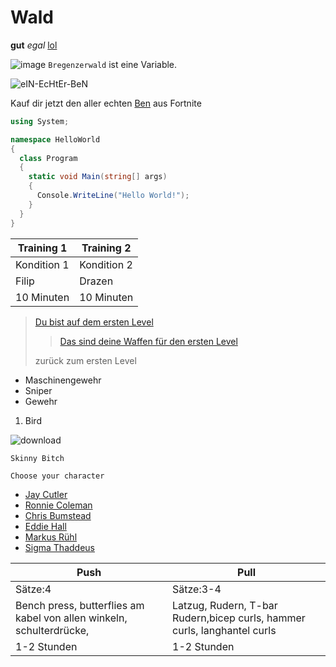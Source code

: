 # Wald 
**gut** *egal*
[lol](https://www.youtube.com/)

![image](https://user-images.githubusercontent.com/110892641/183600341-2f971747-407d-48af-97c3-c546ad8d8cad.png)
`Bregenzerwald` ist eine Variable.

![eIN-EcHtEr-BeN](https://user-images.githubusercontent.com/110892641/184071409-849f62a0-92d4-446f-9c5d-4de8f8977ba6.jpg)

Kauf dir jetzt den aller echten [Ben](https://www.youtube.com/watch?v=ZlTsigFRF34) aus Fortnite

```c#
using System;

namespace HelloWorld
{
  class Program
  {
    static void Main(string[] args)
    {
      Console.WriteLine("Hello World!");    
    }
  }
}
```

| Training 1 | Training 2 |
| --- | --- | 
| Kondition 1 | Kondition 2 | 
|Filip      |Drazen     |
|10 Minuten |10 Minuten |

>[Du bist auf dem ersten Level](https://www.google.ch/search?q=No+bitches&dcr=0&source=lnms&tbm=isch&sa=X&ved=2ahUKEwjrm8OHp775AhUki_0HHbJcBygQ_AUoAXoECAEQAw&biw=1707&bih=841&dpr=2.25#imgrc=MiWotNaf5Nmp1M)
>
>>[Das sind deine Waffen für den ersten Level](https://www.google.ch/search?q=Fortnite+graue+Inventar&dcr=0&source=lnms&tbm=isch&sa=X&ved=2ahUKEwjhtfqzp775AhXXnf0HHTiaAFMQ_AUoAXoECAEQAw&biw=1707&bih=841&dpr=2.25#imgrc=3VXxofXYKFzwcM&imgdii=yydvcq6lOk8xvM)
>
>zurück zum ersten Level

*    Maschinengewehr
*    Sniper
*    Gewehr

1.  Bird

![download](https://user-images.githubusercontent.com/110892641/184071803-6a8ed591-b3b4-4ebb-a360-ffbe82edd3be.jpg)

`Skinny Bitch`



`Choose your character`
*    [Jay Cutler](https://www.google.ch/search?q=jay+cutler&dcr=0&source=lnms&tbm=isch&sa=X&ved=2ahUKEwjjjbz_nL75AhX8iv0HHRghDC4Q_AUoAXoECAIQAw&biw=1707&bih=841&dpr=2.25#imgrc=f7B_kTMUOIcKsM)
*    [Ronnie Coleman](https://www.google.ch/search?q=Ronnie+Coleman&tbm=isch&ved=2ahUKEwjP0M2Anb75AhUOKBoKHfMCCCIQ2-cCegQIABAA&oq=Ronnie+Coleman&gs_lcp=CgNpbWcQAzIHCAAQsQMQQzIECAAQQzIECAAQQzIECAAQQzIECAAQQzIECAAQQzIECAAQQzIECAAQQzIECAAQQzIECAAQQzoFCAAQgAQ6CAgAEIAEELEDUKUOWKsuYM41aABwAHgAgAH-AYgBwQ6SAQU2LjcuMpgBAKABAaoBC2d3cy13aXotaW1nsAEAwAEB&sclient=img&ei=mKr0Ys-kFo7QaPOFoJAC&bih=841&biw=1707#imgrc=A5kfBUzc06SC5M)
*    [Chris Bumstead](https://www.google.ch/search?q=Cbum&tbm=isch&ved=2ahUKEwjMvoiWnb75AhUaShoKHQ0ACgIQ2-cCegQIABAA&oq=Cbum&gs_lcp=CgNpbWcQAzIKCAAQsQMQgwEQQzIECAAQQzIECAAQQzIFCAAQgAQyBQgAEIAEMgUIABCABDIFCAAQgAQyBQgAEIAEMgUIABCABDIFCAAQgAQ6BwgAELEDEEM6CAgAEIAEELEDOggIABCxAxCDAVDZBlikG2DOHmgAcAB4BIABogmIAcElkgEPMC4zLjEuMS4wLjEuMS4ymAEAoAEBqgELZ3dzLXdpei1pbWewAQDAAQE&sclient=img&ei=xar0YozIFpqUaY2AqBA&bih=841&biw=1707#imgrc=Ixb7V2ewejrEyM)
*    [Eddie Hall](https://www.google.ch/search?q=Eddie+Hall&tbm=isch&ved=2ahUKEwiF-eSpnb75AhVE44UKHX8lCukQ2-cCegQIABAA&oq=Eddie+Hall&gs_lcp=CgNpbWcQAzIKCAAQsQMQgwEQQzIFCAAQgAQyBQgAEIAEMgUIABCABDIFCAAQgAQyBQgAEIAEMgUIABCABDIFCAAQgAQyBQgAEIAEMgUIABCABDoECAAQQzoICAAQgAQQsQM6BAgAEAM6CAgAELEDEIMBOgsIABCABBCxAxCDAToECAAQHjoGCAAQHhAFOgYIABAKEBg6BAgAEBhQuA1Y6y1g8DJoAXAAeACAAZQBiAGbC5IBAzMuOZgBAKABAaoBC2d3cy13aXotaW1nsAEAwAEB&sclient=img&ei=7qr0YoXKLMTGlwT_yqjIDg&bih=841&biw=1707#imgrc=h4MFd67yKGUFYM)
*    [Markus Rühl](https://www.google.ch/search?q=arkus+R%C3%BChl&tbm=isch&ved=2ahUKEwje8I-5nb75AhWzhM4BHdSMCbQQ2-cCegQIABAA&oq=arkus+R%C3%BChl&gs_lcp=CgNpbWcQAzIGCAAQChAYOgoIABCxAxCDARBDOgQIABBDOgUIABCABDoICAAQsQMQgwE6CAgAEIAEELEDOgcIABCxAxBDOgQIABAKOgQIABATOgYIABAeEBM6CAgAEB4QBRATOggIABAeEAgQE1CHC1jSK2DPMGgAcAB4AIABtgaIAdYWkgENMC43LjEuMS4wLjEuMZgBAKABAaoBC2d3cy13aXotaW1nsAEAwAEB&sclient=img&ei=Dqv0Yt6xNrOJur4P1JmmoAs&bih=841&biw=1707#imgrc=ZiRipcSu5GIlTM)
*    [Sigma Thaddeus](https://www.google.ch/search?q=thaddeus+spongebob&tbm=isch&hl=de&sa=X&ved=2ahUKEwiyvNLsnb75AhUEehoKHQglC0EQrNwCKAB6BQgBEPMB&biw=1690&bih=841#imgrc=xCTQzb9yvjEUqM)

| Push | Pull |
| --- | --- | 
| Sätze:4 | Sätze:3-4 | 
|Bench press, butterflies am kabel von allen winkeln, schulterdrücke,       |Latzug, Rudern, T-bar Rudern,bicep curls, hammer curls, langhantel curls|
|1-2 Stunden |1-2 Stunden |

